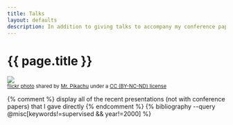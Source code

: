 ```yaml
---
title: Talks
layout: defaults
description: In addition to giving talks to accompany my conference papers, I also give invited presentations about topics in the fields of software engineering, software testing, and data science. Find your favorite talk view its slides!
---
```


# {{ page.title }}

<a title="Lines & Beads" href="https://flickr.com/photos/mrpikachu1/10133867075"><img class="img-responsive-tight" src="https://farm4.static.flickr.com/3764/10133867075_2eef7bbc80_z.jpg" /></a><br /><small><a title="Lines & Beads" href="https://flickr.com/photos/mrpikachu1/10133867075">flickr photo</a> shared by <a href="https://flickr.com/people/mrpikachu1">Mr. Pikachu</a> under a <a href="https://creativecommons.org/licenses/by-nc-nd/2.0/">CC (BY-NC-ND) license</a> </small>

{% comment %} display all of the recent presentations (not with conference papers) that I gave directly {% endcomment %}
{% bibliography --query @misc[keywords!=supervised && year!=2000] %}
